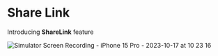 
# Share Link 

Introducing **ShareLink** feature 

![Simulator Screen Recording - iPhone 15 Pro - 2023-10-17 at 10 23 16](https://github.com/manuelsalinas-mx/SwiftUI-Samples/assets/110424672/89b4e812-39da-47ce-ab0e-297c3605afbc)
